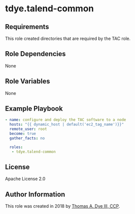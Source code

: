 # tdye.talend-common

Requirements
------------

This role created directories that are required by the TAC role.

Role Dependencies
-----------------
None

Role Variables
--------------
None

Example Playbook
----------------

```yaml
- name: configure and deploy the TAC software to a node
  hosts: "{{ dynamic_host | default('ec2_tag_name')}}"
  remote_user: root
  become: true
  gather_facts: no

  roles:
   - tdye.talend-common
```

License
-------

Apache License 2.0

Author Information
------------------

This role was created in 2018 by [Thomas A. Dye III, CCP](https://github.com/tdye).

